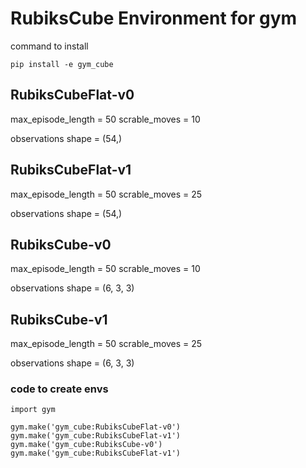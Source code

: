 # RubiksCube Environment for gym

command to install

    pip install -e gym_cube


## RubiksCubeFlat-v0
max_episode_length = 50
scrable_moves = 10

observations shape = (54,)

## RubiksCubeFlat-v1
max_episode_length = 50
scrable_moves = 25

observations shape = (54,)

## RubiksCube-v0
max_episode_length = 50
scrable_moves = 10

observations shape = (6, 3, 3)
## RubiksCube-v1
max_episode_length = 50
scrable_moves = 25

observations shape = (6, 3, 3)


### code to create envs

    import gym
    
    gym.make('gym_cube:RubiksCubeFlat-v0')
    gym.make('gym_cube:RubiksCubeFlat-v1')
    gym.make('gym_cube:RubiksCube-v0')
    gym.make('gym_cube:RubiksCubeFlat-v1')
